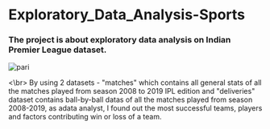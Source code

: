 # Exploratory_Data_Analysis-Sports
### The project is about exploratory data analysis on Indian Premier League dataset.
![pari](https://user-images.githubusercontent.com/69391656/126048371-f39ea13b-aa6d-4799-89f5-38d0d7b252e9.jpg)

<\br>
By using 2 datasets - "matches" which contains all general stats of all the matches played from season 2008 to 2019 IPL edition and "deliveries" dataset contains ball-by-ball datas of all the matches played from season 2008-2019, as adata analyst, I found out the most successful teams, players and factors contributing win or loss of a team.
